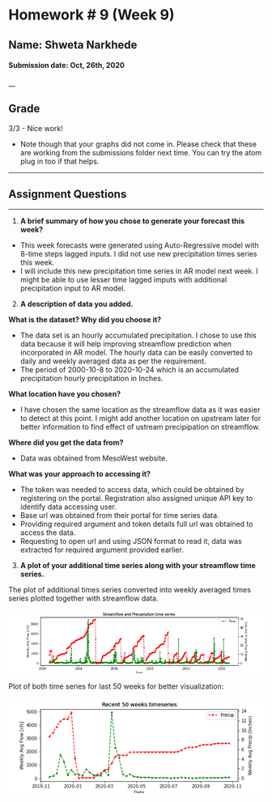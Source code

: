 # Homework # 9 (Week 9)
## Name: Shweta Narkhede
#### Submission date: Oct, 26th, 2020
__
## Grade
3/3 - Nice work!

- Note though that your graphs did not come in. Please check that these are working from the submissions folder next time. You can try the atom plug in too if that helps. 
___
## **Assignment Questions**
___
1. **A brief summary of how you chose to generate your forecast this week?**

- This week forecasts were generated using Auto-Regressive model with 8-time steps lagged inputs. I did not use new precipitation times series this week.
- I will include this new precipitation time series in AR model next week. I might be able to use lesser time lagged imputs with additional precipitation input to AR model.

2. **A description of data you added.**

**What is the dataset? Why did you choose it?**
- The data set is an hourly accumulated precipitation. I chose to use this data because it will help improving streamflow prediction when incorporated in AR model. The hourly data can be easily converted to daily and weekly averaged data as per the requirement.
- The period of 2000-10-8 to 2020-10-24 which is an accumulated precipitation hourly precipitation in Inches.

**What location have you chosen?**
- I have chosen the same location as the streamflow data as it was easier to detect at this point. I might add another location on upstream later for better information to find effect of ustream precipipation on streamflow.

**Where did you get the data from?**
- Data was obtained from MesoWest website.

**What was your approach to accessing it?**
- The token was needed to access data, which could be obtained by registering on the portal. Registration also assigned unique API key to identify data accessing user.
- Base url was obtained from their portal for time series data.
- Providing required argument and token details full url was obtained to access the data.
- Requesting to open url and using JSON format to read it, data was extracted for required argument provided earlier.


3. **A plot of your additional time series along with your streamflow time series.**

The plot of additional times series converted into weekly averaged times series plotted together with streamflow data.

![](Submissions/Narkhede_HW9-85ac2c57.png)

Plot of both time series for last 50 weeks for better visualization:

![](Submissions/Narkhede_HW9-edd587b9.png)
